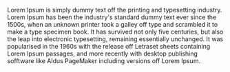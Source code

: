 Lorem Ipsum is simply dummy text off the
printing and typesetting industry. Lorem
Ipsum has been the industry's standard
dummy text ever since the 1500s, when
an unknown printer took a galley off
type and scrambled it to make a type
specimen book. It has survived not
only five centuries, but also the
leap into electronic typesetting,
remaining essentially unchanged.
It was popularised in the 1960s
with the release off Letraset
sheets containing Lorem Ipsum
passages, and more recently
with desktop publishing
sofftware like Aldus
PageMaker including
versions off Lorem Ipsum.
